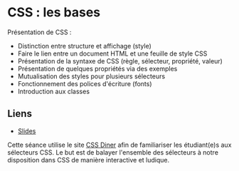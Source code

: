# CSS : les bases

Présentation de CSS : 

* Distinction entre structure et affichage (style)
* Faire le lien entre un document HTML et une feuille de style CSS
* Présentation de la syntaxe de CSS (règle, sélecteur, propriété, valeur)
* Présentation de quelques propriétés via des exemples
* Mutualisation des styles pour plusieurs sélecteurs
* Fonctionnement des polices d'écriture (fonts)
* Introduction aux classes

## Liens

* [Slides](https://slides.com/drazik/cdin-introduction/#/)

Cette séance utilise le site [CSS Diner](https://flukeout.github.io/) afin de
familiariser les étudiant(e)s aux sélecteurs CSS. Le but est de balayer l'ensemble
des sélecteurs à notre disposition dans CSS de manière interactive et ludique.
